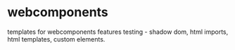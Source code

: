 # webcomponents
templates for webcomponents features testing - shadow dom, html imports, html templates, custom elements.
